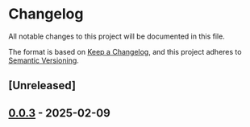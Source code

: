 # Changelog

All notable changes to this project will be documented in this file.

The format is based on [Keep a Changelog](https://keepachangelog.com/en/1.0.0/),
and this project adheres to [Semantic Versioning](https://semver.org/spec/v2.0.0.html).

## [Unreleased]

## [0.0.3](https://github.com/ScuffleCloud/scuffle/compare/scuffle-ffmpeg-v0.0.2...scuffle-ffmpeg-v0.0.3) - 2025-02-09
